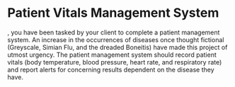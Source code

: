 # Patient Vitals Management System
 , you have been tasked by your client to complete a patient management system. An increase in the occurrences of diseases once thought fictional (Greyscale, Simian Flu, and the dreaded Boneitis) have made this project of utmost urgency. The patient management system should record patient vitals (body temperature, blood pressure, heart rate, and respiratory rate) and report alerts for concerning results dependent on the disease they have.
